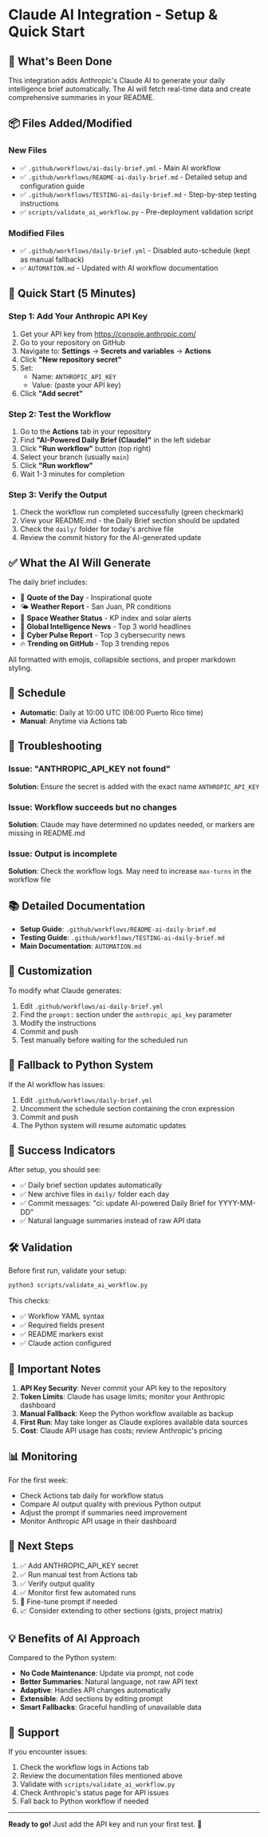 # Claude AI Integration - Setup & Quick Start

## 🎯 What's Been Done

This integration adds Anthropic's Claude AI to generate your daily intelligence brief automatically. The AI will fetch real-time data and create comprehensive summaries in your README.

## 📦 Files Added/Modified

### New Files
- ✅ `.github/workflows/ai-daily-brief.yml` - Main AI workflow
- ✅ `.github/workflows/README-ai-daily-brief.md` - Detailed setup and configuration guide
- ✅ `.github/workflows/TESTING-ai-daily-brief.md` - Step-by-step testing instructions
- ✅ `scripts/validate_ai_workflow.py` - Pre-deployment validation script

### Modified Files
- ✅ `.github/workflows/daily-brief.yml` - Disabled auto-schedule (kept as manual fallback)
- ✅ `AUTOMATION.md` - Updated with AI workflow documentation

## 🚀 Quick Start (5 Minutes)

### Step 1: Add Your Anthropic API Key

1. Get your API key from https://console.anthropic.com/
2. Go to your repository on GitHub
3. Navigate to: **Settings** → **Secrets and variables** → **Actions**
4. Click **"New repository secret"**
5. Set:
   - Name: `ANTHROPIC_API_KEY`
   - Value: (paste your API key)
6. Click **"Add secret"**

### Step 2: Test the Workflow

1. Go to the **Actions** tab in your repository
2. Find **"AI-Powered Daily Brief (Claude)"** in the left sidebar
3. Click **"Run workflow"** button (top right)
4. Select your branch (usually `main`)
5. Click **"Run workflow"**
6. Wait 1-3 minutes for completion

### Step 3: Verify the Output

1. Check the workflow run completed successfully (green checkmark)
2. View your README.md - the Daily Brief section should be updated
3. Check the `daily/` folder for today's archive file
4. Review the commit history for the AI-generated update

## ✅ What the AI Will Generate

The daily brief includes:

- 💭 **Quote of the Day** - Inspirational quote
- 🌤️ **Weather Report** - San Juan, PR conditions
- 🌌 **Space Weather Status** - KP index and solar alerts
- 📰 **Global Intelligence News** - Top 3 world headlines
- 🔐 **Cyber Pulse Report** - Top 3 cybersecurity news
- 🔥 **Trending on GitHub** - Top 3 trending repos

All formatted with emojis, collapsible sections, and proper markdown styling.

## 📅 Schedule

- **Automatic**: Daily at 10:00 UTC (06:00 Puerto Rico time)
- **Manual**: Anytime via Actions tab

## 🔧 Troubleshooting

### Issue: "ANTHROPIC_API_KEY not found"
**Solution**: Ensure the secret is added with the exact name `ANTHROPIC_API_KEY`

### Issue: Workflow succeeds but no changes
**Solution**: Claude may have determined no updates needed, or markers are missing in README.md

### Issue: Output is incomplete
**Solution**: Check the workflow logs. May need to increase `max-turns` in the workflow file

## 📚 Detailed Documentation

- **Setup Guide**: `.github/workflows/README-ai-daily-brief.md`
- **Testing Guide**: `.github/workflows/TESTING-ai-daily-brief.md`
- **Main Documentation**: `AUTOMATION.md`

## 🎨 Customization

To modify what Claude generates:

1. Edit `.github/workflows/ai-daily-brief.yml`
2. Find the `prompt:` section under the `anthropic_api_key` parameter
3. Modify the instructions
4. Commit and push
5. Test manually before waiting for the scheduled run

## 🔄 Fallback to Python System

If the AI workflow has issues:

1. Edit `.github/workflows/daily-brief.yml`
2. Uncomment the schedule section containing the cron expression
3. Commit and push
4. The Python system will resume automatic updates

## 🎉 Success Indicators

After setup, you should see:

- ✅ Daily brief section updates automatically
- ✅ New archive files in `daily/` folder each day
- ✅ Commit messages: "ci: update AI-powered Daily Brief for YYYY-MM-DD"
- ✅ Natural language summaries instead of raw API data

## 🛠️ Validation

Before first run, validate your setup:

```bash
python3 scripts/validate_ai_workflow.py
```

This checks:
- ✅ Workflow YAML syntax
- ✅ Required fields present
- ✅ README markers exist
- ✅ Claude action configured

## 🚨 Important Notes

1. **API Key Security**: Never commit your API key to the repository
2. **Token Limits**: Claude has usage limits; monitor your Anthropic dashboard
3. **Manual Fallback**: Keep the Python workflow available as backup
4. **First Run**: May take longer as Claude explores available data sources
5. **Cost**: Claude API usage has costs; review Anthropic's pricing

## 📊 Monitoring

For the first week:
- Check Actions tab daily for workflow status
- Compare AI output quality with previous Python output
- Adjust the prompt if summaries need improvement
- Monitor Anthropic API usage in their dashboard

## 🎯 Next Steps

1. ✅ Add ANTHROPIC_API_KEY secret
2. ✅ Run manual test from Actions tab
3. ✅ Verify output quality
4. ✅ Monitor first few automated runs
5. 🔧 Fine-tune prompt if needed
6. 📈 Consider extending to other sections (gists, project matrix)

## 💡 Benefits of AI Approach

Compared to the Python system:

- **No Code Maintenance**: Update via prompt, not code
- **Better Summaries**: Natural language, not raw API text
- **Adaptive**: Handles API changes automatically
- **Extensible**: Add sections by editing prompt
- **Smart Fallbacks**: Graceful handling of unavailable data

## 📝 Support

If you encounter issues:

1. Check the workflow logs in Actions tab
2. Review the documentation files mentioned above
3. Validate with `scripts/validate_ai_workflow.py`
4. Check Anthropic's status page for API issues
5. Fall back to Python workflow if needed

---

**Ready to go!** Just add the API key and run your first test. 🚀
